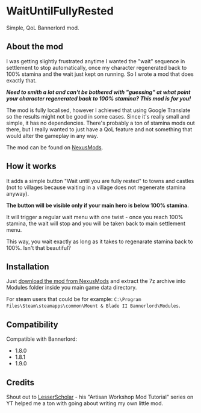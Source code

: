 
# WaitUntilFullyRested

Simple, QoL Bannerlord mod.

## About the mod
I was getting slightly frustrated anytime I wanted the "wait" sequence in settlement to stop automatically, once my character regenerated back to 100% stamina and the wait just kept on running. So I wrote a mod that does exactly that.

***Need to smith a lot and can't be bothered with "guessing" at what point your character regenerated back to 100% stamina? This mod is for you!***

The mod is fully localised, however I achieved that using Google Translate so the results might not be good in some cases. Since it's really small and simple, it has no dependencies. There's probably a ton of stamina mods out there, but I really wanted to just have a QoL feature and not something that would alter the gameplay in any way.

The mod can be found on [NexusMods](https://www.nexusmods.com/mountandblade2bannerlord/mods/4515).

## How it works
It adds a simple button "Wait until you are fully rested" to towns and castles (not to villages because waiting in a village does not regenerate stamina anyway).

**The button will be visible only if your main hero is below 100% stamina.**

It will trigger a regular wait menu with one twist - once you reach 100% stamina, the wait will stop and you will be taken back to main settlement menu.

This way, you wait exactly as long as it takes to regenarate stamina back to 100%. Isn't that beautiful?

## Installation
Just [download the mod from NexusMods](https://www.nexusmods.com/mountandblade2bannerlord/mods/4515?tab=files) and extract the 7z archive into Modules folder inside you main game data directory.

For steam users that could be for example: `C:\Program Files\Steam\steamapps\common\Mount & Blade II Bannerlord\Modules`.

## Compatibility
Compatible with Bannerlord:

- 1.8.0
- 1.8.1
- 1.9.0

## Credits
Shout out to [LesserScholar﻿](https://www.youtube.com/c/LesserScholar) - his "Artisan Workshop Mod Tutorial" series on YT helped me a ton with going about writing my own little mod.
